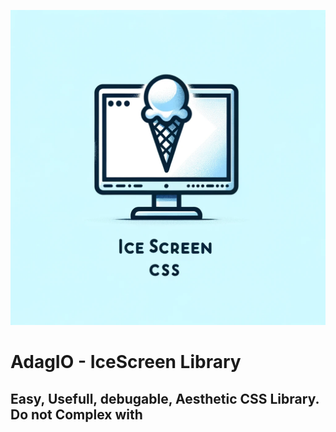 
![IceScreen CSS Logo](https://raw.githubusercontent.com/TheAfrvlz/IceScreen_Responsive_Library/main/Logo.png "IceScreen CSS Library Logo")

# AdagIO - IceScreen Library

## Easy, Usefull, debugable, Aesthetic CSS Library. Do not Complex with
